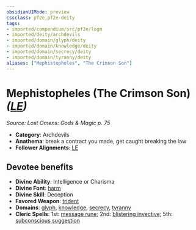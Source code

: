 ```yaml
---
obsidianUIMode: preview
cssclass: pf2e,pf2e-deity
tags:
- imported/compendium/src/pf2e/logm
- imported/deity/archdevils
- imported/domain/glyph/deity
- imported/domain/knowledge/deity
- imported/domain/secrecy/deity
- imported/domain/tyranny/deity
aliases: ["Mephistopheles", "The Crimson Son"]
---
```

# Mephistopheles (The Crimson Son) *([LE](lawful-evil-b1.md))*  
*Source: Lost Omens: Gods & Magic p. 75*  

- **Category**: Archdevils
- **Anathema**: break a contract you made, get caught breaking the law
- **Follower Alignments**: [LE](lawful-evil-b1.md)

## Devotee benefits

- **Divine Ability**: Intelligence or Charisma
- **Divine Font**: [harm](../../spells/harm.md)
- **Divine Skill**: Deception
- **Favored Weapon**: [trident](../../equipment/items/trident.md)
- **Domains**: [glyph](../domains.md#Glyph), [knowledge](../domains.md#Knowledge), [secrecy](../domains.md#Secrecy), [tyranny](../domains.md#Tyranny)
- **Cleric Spells**: 1st: [message rune](../../spells/message-rune-logm.md); 2nd: [blistering invective](../../spells/blistering-invective-apg.md); 5th: [subconscious suggestion](../../spells/subconscious-suggestion.md)